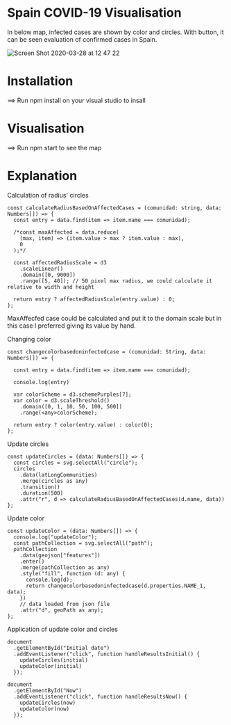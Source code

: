 # Spain COVID-19 Visualisation

In below map, infected cases are shown by color and circles. With button, it can be seen evaluation of confirmed cases in Spain. 

![Screen Shot 2020-03-28 at 12 47 22](https://user-images.githubusercontent.com/35189163/77822655-06b44f80-70f5-11ea-9e1b-878e45a7ed1f.png)

# Installation

==> Run npm install on your visual studio to insall 

# Visualisation

==> Run npm start to see the map

# Explanation

Calculation of radius' circles                                                                                                 
```
const calculateRadiusBasedOnAffectedCases = (comunidad: string, data: Numbers[]) => {
  const entry = data.find(item => item.name === comunidad);

  /*const maxAffected = data.reduce(
    (max, item) => (item.value > max ? item.value : max),
    0
  );*/

  const affectedRadiusScale = d3
    .scaleLinear()
    .domain([0, 9000])
    .range([5, 40]); // 50 pixel max radius, we could calculate it relative to width and height

  return entry ? affectedRadiusScale(entry.value) : 0;
};
```
MaxAffecfed case could be calculated and put it to the domain scale but in this case I preferred giving its value by hand.

Changing color
```
const changecolorbasedoninfectedcase = (comunidad: String, data: Numbers[]) => {

  const entry = data.find(item => item.name === comunidad);

  console.log(entry)

  var colorScheme = d3.schemePurples[7];
  var color = d3.scaleThreshold()
    .domain([0, 1, 10, 50, 100, 500])
    .range(<any>colorScheme);

  return entry ? color(entry.value) : color(0);
};
```

Update circles 
```
const updateCircles = (data: Numbers[]) => {
  const circles = svg.selectAll("circle");
  circles
    .data(latLongCommunities)
    .merge(circles as any)
    .transition()
    .duration(500)
    .attr("r", d => calculateRadiusBasedOnAffectedCases(d.name, data))
};
```

Update color 
```
const updateColor = (data: Numbers[]) => {
  console.log("updateColor");
  const pathCollection = svg.selectAll("path");
  pathCollection
    .data(geojson["features"])
    .enter()
    .merge(pathCollection as any)
    .style("fill", function (d: any) {
      console.log(d);
      return changecolorbasedoninfectedcase(d.properties.NAME_1, data);
    })
    // data loaded from json file
    .attr("d", geoPath as any);
};
```

Application of update color and circles
```
document
  .getElementById("Initial date")
  .addEventListener("click", function handleResultsInitial() {
    updateCircles(initial)
    updateColor(initial)
  });

document
  .getElementById("Now")
  .addEventListener("click", function handleResultsNow() {
    updateCircles(now)
    updateColor(now)
  });
  ```
 



